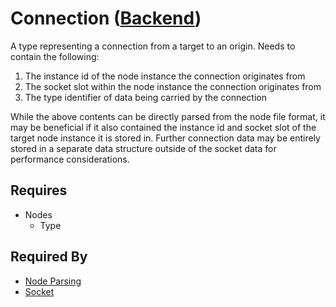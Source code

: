 # Connection ([Backend](../backend.md))

A type representing a connection from a target to an origin. Needs to contain the following:

1. The instance id of the node instance the connection originates from
2. The socket slot within the node instance the connection originates from
3. The type identifier of data being carried by the connection

While the above contents can be directly parsed from the node file format, it may be beneficial if it also contained the instance id and socket slot of the target node instance it is stored in. Further connection data may be entirely stored in a separate data structure outside of the socket data for performance considerations.

## Requires

- Nodes
    - Type

## Required By

- [Node Parsing](../node_file_format/parsing.md)
- [Socket](./socket.md)
